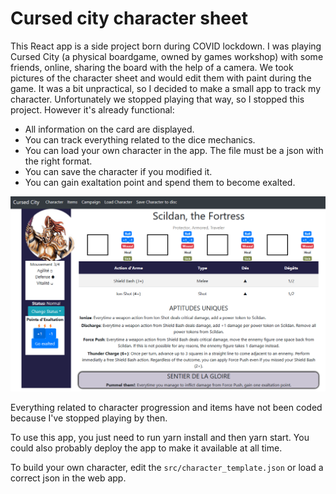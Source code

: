 # Cursed city character sheet

This React app is a side project born during COVID lockdown. I was playing Cursed City (a physical boardgame, owned by games workshop) with some friends, online, sharing the board with the help of a camera. We took pictures of the character sheet and would edit them with paint during the game. It was a bit unpractical, so I decided to make a small app to track my character. Unfortunately we stopped playing that way, so I stopped this project. However it's already functional:

- All information on the card are displayed.
- You can track everything related to the dice mechanics.
- You can load your own character in the app. The file must be a json with the right format.
- You can save the character if you modified it.
- You can gain exaltation point and spend them to become exalted.

<div style="text-align:center">
  <img src="https://github.com/Elesh-Norn/cursed-city-char-sheet/raw/main/example_picture.png"/>
</div>

Everything related to character progression and items have not been coded because I've stopped playing by then.

To use this app, you just need to run yarn install and then yarn start. You could also probably deploy the app to make it available at all time.

To build your own character, edit the `src/character_template.json` or load a correct json in the web app.
